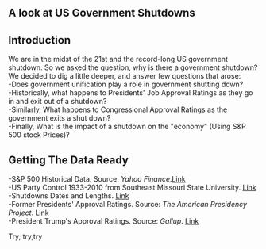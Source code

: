 ## A look at US Government Shutdowns
## Introduction
We are in the midst of the 21st and the record-long US government shutdown. So we asked the question, why is there a government shutdown? We decided to dig a little deeper, and answer few questions that arose: <br>
-Does government unification play a role in government shutting down? <br>
-Historically, what happens to Presidents' Job Approval Ratings as they go in and exit out of a shutdown?<br>
-Similarly, What happens to Congressional Approval Ratings as the government exits a shut down?<br>
-Finally, What is the impact of a shutdown on the "economy" (Using S&P 500 stock Prices)?

## Getting The Data Ready

-S&P 500 Historical Data. Source: *Yahoo Finance*.[Link](https://finance.yahoo.com/quote/%5EGSPC/history?p=%5EGSPC) <br>
-US Party Control 1933-2010 from Southeast Missouri State University. [Link](http://cstl-cla.semo.edu/rdrenka/ui320-75/presandcongress.asp) <br>
-Shutdowns Dates and Lengths. [Link](https://www.vox.com/policy-and-politics/2018/1/19/16905584/government-shutdown-history-clinton-obama-explained) <br>
-Former Presidents' Approval Ratings. Source: *The American Presidency Project*. [Link](https://www.presidency.ucsb.edu/statistics/data/presidential-job-approval) <br>
-President Trump's Approval Ratings. Source: *Gallup*. [Link](https://news.gallup.com/poll/203198/presidential-approval-ratings-donald-trump.aspx) <br>

Try, try,try